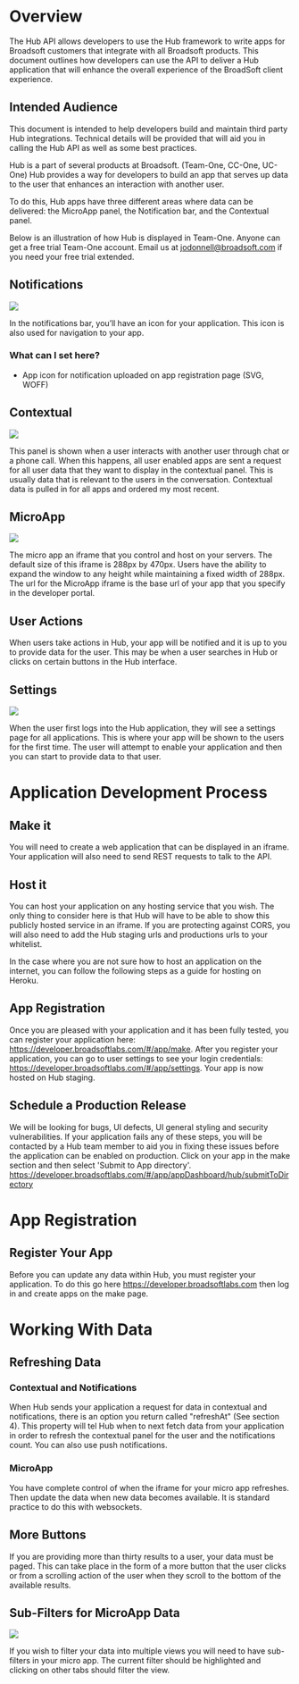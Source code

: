# Overview

The Hub API allows developers to use the Hub framework to write apps for Broadsoft customers that integrate with all Broadsoft products.  This document outlines how developers can use the API to deliver a Hub application that will enhance the overall experience of the BroadSoft client experience.

## Intended Audience

This document is intended to help developers build and maintain third party Hub integrations. Technical details will be provided that will aid you in calling the Hub API as well as some best practices.

Hub is a part of several products at Broadsoft. (Team-One, CC-One, UC-One) Hub provides a way for developers to build an app that serves up data to the user that enhances an interaction with another user.

To do this, Hub apps have three different areas where data can be delivered: the MicroApp panel, the Notification bar, and the Contextual panel.   

Below is an illustration of how Hub is displayed in Team-One. Anyone can get a free trial Team-One account. Email us at jodonnell@broadsoft.com if you need your free trial extended.

## Notifications

![](https://raw.githubusercontent.com/BroadsoftLabs/BroadsoftExternalDocs/master/Hub/images/image2.png)

In the notifications bar, you’ll have an icon for your application. This icon is also used for navigation to your app.

### What can I set here?

* App icon for notification uploaded on app registration page (SVG, WOFF)

## Contextual

![](https://raw.githubusercontent.com/BroadsoftLabs/BroadsoftExternalDocs/master/Hub/images/image3.png)

This panel is shown when a user interacts with another user through chat or a phone call. When this happens, all user enabled apps are sent a request for all user data that they want to display in the contextual panel. This is usually data that is relevant to the users in the conversation. Contextual data is pulled in for all apps and ordered my most recent.

## MicroApp

![](https://raw.githubusercontent.com/BroadsoftLabs/BroadsoftExternalDocs/master/Hub/images/image4.png)

The micro app an iframe that you control and host on your servers. The default size of this iframe is 288px by 470px. Users have the ability to expand the window to any height while maintaining a fixed width of 288px. The url for the MicroApp iframe is the base url of your app that you specify in the developer portal.

## User Actions

When users take actions in Hub, your app will be notified and it is up to you to provide data for the user. This may be when a user searches in Hub or clicks on certain buttons in the Hub interface.

## Settings

![](https://raw.githubusercontent.com/BroadsoftLabs/BroadsoftExternalDocs/master/Hub/images/image5.png)

When the user first logs into the Hub application, they will see a settings page for all applications. This is where your app will be shown to the users for the first time. The user will attempt to enable your application and then you can start to provide data to that user.

# Application Development Process

## Make it

You will need to create a web application that can be displayed in an iframe. Your application will also need to send REST requests to talk to the API.

## Host it

You can host your application on any hosting service that you wish. The only thing to consider here is that Hub will have to be able to show this publicly hosted service in an iframe. If you are protecting against CORS, you will also need to add the Hub staging urls and productions urls to your whitelist.

In the case where you are not sure how to host an application on the internet, you can follow the following steps as a guide for hosting on Heroku.

## App Registration

Once you are pleased with your application and it has been fully tested, you can register your application here: https://developer.broadsoftlabs.com/#/app/make. After you register your application, you can go to user settings to see your login credentials: https://developer.broadsoftlabs.com/#/app/settings. Your app is now hosted on Hub staging.

## Schedule a Production Release

We will be looking for bugs, UI defects, UI general styling and security vulnerabilities. If your application fails any of these steps, you will be contacted by a Hub team member to aid you in fixing these issues before the application can be enabled on production. Click on your app in the make section and then select 'Submit to App directory'. https://developer.broadsoftlabs.com/#/app/appDashboard/hub/submitToDirectory

# App Registration

## Register Your App

Before you can update any data within Hub, you must register your application. To do this go here https://developer.broadsoftlabs.com then log in and create apps on the make page.

# Working With Data

## Refreshing Data

### Contextual and Notifications

When Hub sends your application a request for data in contextual and notifications, there is an option you return called "refreshAt" (See section 4). This property will tel Hub when to next fetch data from your application in order to refresh the contextual panel for the user and the notifications count. You can also use push notifications.

### MicroApp

You have complete control of when the iframe for your micro app refreshes. Then update the data when new data becomes available. It is standard practice to do this with websockets.

## More Buttons

If you are providing more than thirty results to a user, your data must be paged. This can take place in the form of a more button that the user clicks or from a scrolling action of the user when they scroll to the bottom of the available results.

## Sub-Filters for MicroApp Data

![](https://raw.githubusercontent.com/BroadsoftLabs/BroadsoftExternalDocs/master/Hub/images/image11.png)

If you wish to filter your data into multiple views you will need to have sub-filters in your micro app. The current filter should be highlighted and clicking on other tabs should filter the view.
